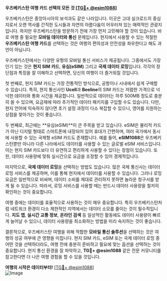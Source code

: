 **우즈베키스탄 여행 카드 선택의 모든 것 [[TG💪+ @esim1088](https://t.me/s/esim1088)]**

우즈베키스탄은 중앙아시아의 보석과도 같은 나라입니다. 이곳은 고대 실크로드의 중심지로서 오랜 역사를 간직한 도시들과 자연의 아름다움이 어우러져 있는 매력적인 관광지입니다. 하지만 우즈베키스탄을 방문하기 전에 가장 먼저 고민해야 할 것이 있습니다. 바로 여행 중 필요한 **모바일 데이터와 통신** 문제입니다. 현지에서 사용할 수 있는 적절한 **우즈베키스탄 여행 카드**를 선택하는 것은 여행의 편의성과 안전성을 좌우한다고 해도 과언이 아닙니다.

우즈베키스탄에서는 다양한 유형의 모바일 통신 서비스가 제공됩니다. 그중에서도 가장 인기 있는 것은 **현지 SIM 카드**, **유심(eSIM)** 그리고 **국제 데이터 로밍**입니다. 각각의 장단점과 특징을 잘 이해하고 선택하면, 당신의 여행이 더 즐거워질 것입니다.

첫 번째로, 현지 SIM 카드는 가장 전통적인 방식으로, 공항이나 시내에서 쉽게 구매할 수 있습니다. 특히, 현지 통신사인 **Ucell**과 **Beeline**의 SIM 카드는 저렴한 가격으로 넉넉한 데이터와 통화 시간을 제공합니다. 일반적으로 데이터는 하루 500MB 정도로 충분히 쓸 수 있으며, 요금제에 따라 추가적인 데이터 패키지를 구입할 수도 있습니다. 다만, 현지 언어에 익숙하지 않다면 초기 설정 과정이 다소 복잡할 수 있으니, 영어를 지원하는 상점을 찾아가는 것이 좋습니다.

두 번째로, 최근에는 **유심(eSIM)**이 큰 주목을 받고 있습니다. eSIM은 물리적 카드가 아닌 디지털 형태로 스마트폰에 내장되어 있어 휴대가 간편하며, 여러 국가에서 동시에 사용할 수 있는 국제형 eSIM 카드도 존재합니다. 예를 들어, **eSIM1088**은 우즈베키스탄뿐만 아니라 다른 나라에서도 데이터를 사용할 수 있는 글로벌 eSIM 서비스입니다. 이는 현지 SIM 카드보다 더 유연하고 편리하게 사용할 수 있다는 장점이 있습니다. 또한, 데이터 사용량에 맞춰 실시간으로 요금을 조정할 수 있어 경제적입니다.

마지막으로, **국제 데이터 로밍**을 선택하는 방법도 있습니다. 많은 국제 통신사는 데이터 로밍 서비스를 제공하며, 이를 통해 현지에서 데이터를 사용할 수 있습니다. 그러나 로밍 요금은 일반적으로 비싸며, 데이터 소비를 제대로 관리하지 못하면 놀라운 청구서를 받게 될 수 있습니다. 따라서, 로밍 서비스를 사용할 때는 반드시 데이터 사용량을 철저히 확인하는 것이 중요합니다.

여행 중에는 데이터를 효율적으로 사용하는 것이 매우 중요합니다. 특히 우즈베키스탄처럼 네트워크 환경이 다소 제한적인 지역에서는 데이터 소모를 줄이는 것이 필수적입니다. **지도 앱**, **실시간 교통 정보**, **온라인 검색** 등 일상적인 활동에도 데이터 사용량이 빠르게 늘어날 수 있으니, 데이터 사용량을 최소화하는 방법을 미리 숙지하는 것이 좋습니다.

결론적으로, 우즈베키스탄 여행을 위해 적합한 **모바일 통신 솔루션**을 선택하는 것은 여행의 성공 여부에 큰 영향을 미칩니다. 현지 SIM 카드, eSIM 또는 국제 데이터 로밍 중 어떤 것을 선택하더라도, 여행 전에 충분히 준비하고 필요에 맞는 옵션을 선택하는 것이 중요합니다. 현지 통신 환경을 잘 파악하고, **TG💪+ @esim1088** 같은 전문 커뮤니티를 참고한다면 더 나은 여행 경험을 할 수 있을 것입니다.

**여행의 시작은 데이터부터!** [[TG💪+ @esim1088](https://t.me/s/esim1088)]  
![Image](https://i.postimg.cc/Y0z9fWf4/image.png)